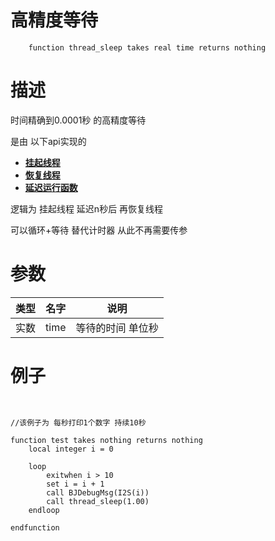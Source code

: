 
# 高精度等待
```jass
    function thread_sleep takes real time returns nothing
```
# 描述
时间精确到0.0001秒 的高精度等待

是由 以下api实现的

* [**挂起线程**](Jass/挂起线程)
* [**恢复线程**](Jass/恢复线程)
* [**延迟运行函数**](Jass/延迟运行函数)

逻辑为 挂起线程 延迟n秒后 再恢复线程 

可以循环+等待 替代计时器 从此不再需要传参

# 参数
类型|名字|说明
--|--|--
实数|time| 等待的时间 单位秒


# 例子

```jass


//该例子为 每秒打印1个数字 持续10秒

function test takes nothing returns nothing
    local integer i = 0

    loop
        exitwhen i > 10
        set i = i + 1
        call BJDebugMsg(I2S(i))
        call thread_sleep(1.00)
    endloop

endfunction 

```


